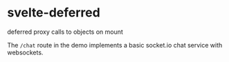 # svelte-deferred

deferred proxy calls to objects on mount

The `/chat` route in the demo implements a basic socket.io chat service with websockets.